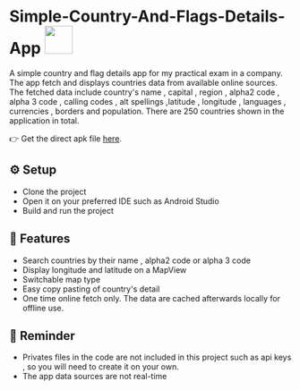 # Simple-Country-And-Flags-Details-App <img src="https://media2.giphy.com/media/Kz0C7FiulKHC4EdgtN/giphy.gif?cid=6c09b952b69924504b80afd06e376b5e69cc96ae8d1710b9&rid=giphy.gif&ct=s" width="50" height="50"/>

 A simple country and flag details app for my practical exam in a company. The app fetch and displays countries data from available online sources. 
 The fetched data include country's name , capital , region , alpha2 code , alpha 3 code , calling codes , alt spellings ,latitude , longitude , languages , currencies , borders and population. There are 250 countries shown in the application in total.
 
👉 Get the direct apk file [here](https://github.com/ShimShim27/Simple-Country-And-Flags-Details-App/blob/main/CountriesAndFlag/app/release/app-release.apk).

## ⚙️ Setup
* Clone the project
* Open it on your preferred IDE such as Android Studio
* Build and run the project


## 🌟 Features
* Search countries by their name , alpha2 code or alpha 3 code
* Display longitude and latitude on a MapView
* Switchable map type
* Easy copy pasting of country's detail
* One time online fetch only. The data are cached afterwards locally for offline use.


## 📢 Reminder
* Privates files in the code are not included in this project such as api keys , so you will need to create it on your own.
* The app data sources are not real-time
